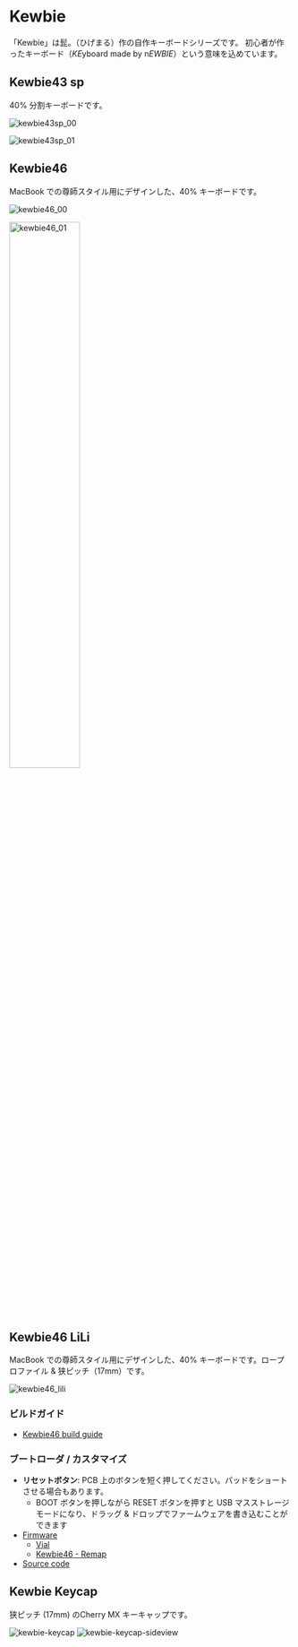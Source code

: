 # Kewbie

「Kewbie」は髭。（ひげまる）作の自作キーボードシリーズです。 初心者が作ったキーボード（*KE*yboard made by n*EWBIE*）という意味を込めています。

## Kewbie43 sp

40% 分割キーボードです。

![kewbie43sp_00](https://i.imgur.com/ulQjmfY.png)

![kewbie43sp_01](https://i.imgur.com/vHIxGZG.png)

## Kewbie46

MacBook での尊師スタイル用にデザインした、40% キーボードです。

![kewbie46_00](https://i.imgur.com/eWcHN0J.png)

<img src="https://i.imgur.com/OsmuWYN.png" alt="kewbie46_01" width="50%" />

## Kewbie46 LiLi

MacBook での尊師スタイル用にデザインした、40% キーボードです。ロープロファイル & 狭ピッチ（17mm）です。

![kewbie46_lili](https://imgur.com/RKN4ofS.png)

### ビルドガイド

* [Kewbie46 build guide](kewbie46/guide)

### ブートローダ / カスタマイズ

* **リセットボタン**: PCB 上のボタンを短く押してください。パッドをショートさせる場合もあります。
  * BOOT ボタンを押しながら RESET ボタンを押すと USB マスストレージモードになり、ドラッグ & ドロップでファームウェアを書き込むことができます
* [Firmware](firmware)
  * [Vial](https://vial.today/)
  * [Kewbie46 - Remap](https://remap-keys.app/catalog/hTfNsK0O3Sb1Jaafdm3x)
* [Source code](https://github.com/higemaru/qmk_firmware/)

## Kewbie Keycap

狭ピッチ (17mm) のCherry MX キーキャップです。

![kewbie-keycap](https://imgur.com/BCFj5uh.png)
![kewbie-keycap-sideview](https://imgur.com/MLvnXi3.png)
